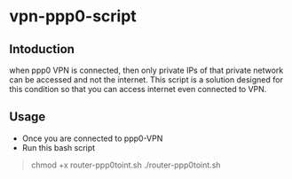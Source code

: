 # vpn-ppp0-script

## Intoduction
when ppp0 VPN is connected, then only private IPs of that private network can be accessed and not the internet. This script is a solution designed for this condition so that you can access internet even connected to VPN.

## Usage
- Once you are connected to ppp0-VPN
- Run this bash script
> chmod +x router-ppp0toint.sh
> ./router-ppp0toint.sh
